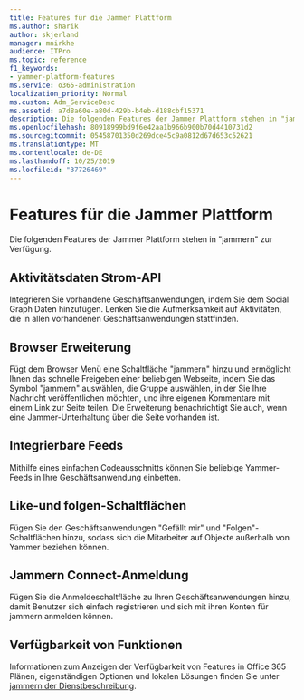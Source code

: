 ```yaml
---
title: Features für die Jammer Plattform
ms.author: sharik
author: skjerland
manager: mnirkhe
audience: ITPro
ms.topic: reference
f1_keywords:
- yammer-platform-features
ms.service: o365-administration
localization_priority: Normal
ms.custom: Adm_ServiceDesc
ms.assetid: a7d8a60e-a80d-429b-b4eb-d188cbf15371
description: Die folgenden Features der Jammer Plattform stehen in "jammern" zur Verfügung.
ms.openlocfilehash: 80918999bd9f6e42aa1b966b900b70d4410731d2
ms.sourcegitcommit: 05458701350d269dce45c9a0812d67d653c52621
ms.translationtype: MT
ms.contentlocale: de-DE
ms.lasthandoff: 10/25/2019
ms.locfileid: "37726469"
---
```

# <a name="yammer-platform-features"></a>Features für die Jammer Plattform

Die folgenden Features der Jammer Plattform stehen in "jammern" zur Verfügung.
 
## <a name="activity-stream-api"></a>Aktivitätsdaten Strom-API

Integrieren Sie vorhandene Geschäftsanwendungen, indem Sie dem Social Graph Daten hinzufügen. Lenken Sie die Aufmerksamkeit auf Aktivitäten, die in allen vorhandenen Geschäftsanwendungen stattfinden.
  
## <a name="browser-extension"></a>Browser Erweiterung

Fügt dem Browser Menü eine Schaltfläche "jammern" hinzu und ermöglicht Ihnen das schnelle Freigeben einer beliebigen Webseite, indem Sie das Symbol "jammern" auswählen, die Gruppe auswählen, in der Sie Ihre Nachricht veröffentlichen möchten, und ihre eigenen Kommentare mit einem Link zur Seite teilen. Die Erweiterung benachrichtigt Sie auch, wenn eine Jammer-Unterhaltung über die Seite vorhanden ist. 

## <a name="embeddable-feeds"></a>Integrierbare Feeds

Mithilfe eines einfachen Codeausschnitts können Sie beliebige Yammer-Feeds in Ihre Geschäftsanwendung einbetten.
  
## <a name="like-and-follow-buttons"></a>Like-und folgen-Schaltflächen

Fügen Sie den Geschäftsanwendungen "Gefällt mir" und "Folgen"-Schaltflächen hinzu, sodass sich die Mitarbeiter auf Objekte außerhalb von Yammer beziehen können.
  
## <a name="yammer-connect-login"></a>Jammern Connect-Anmeldung

Fügen Sie die Anmeldeschaltfläche zu Ihren Geschäftsanwendungen hinzu, damit Benutzer sich einfach registrieren und sich mit ihren Konten für jammern anmelden können.

## <a name="feature-availability"></a>Verfügbarkeit von Funktionen

Informationen zum Anzeigen der Verfügbarkeit von Features in Office 365 Plänen, eigenständigen Optionen und lokalen Lösungen finden Sie unter [jammern der Dienstbeschreibung](yammer-service-description.md).
  

